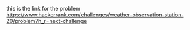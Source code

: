 this is the link for the problem 
https://www.hackerrank.com/challenges/weather-observation-station-20/problem?h_r=next-challenge